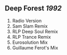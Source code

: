## Deep Forest *1992*

1. Radio Version
2. Sam Slam Remix
3. RLP Deep Soul Remix
4. RLP Trance Remix
5. Eurosolution Mix
6. Guillaume Ferot's Mix
